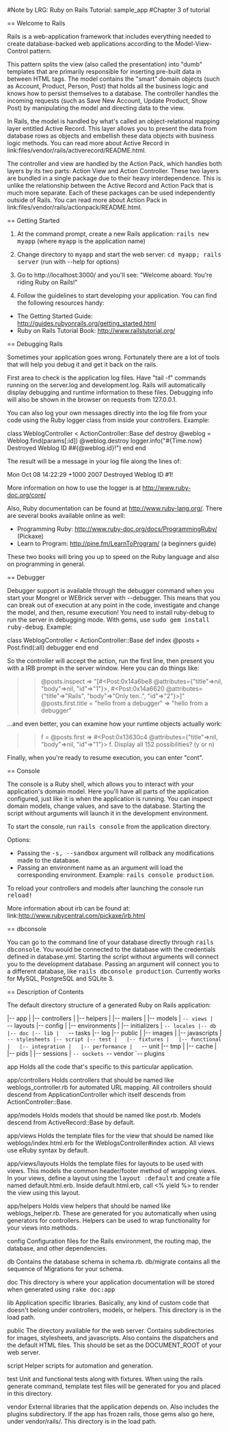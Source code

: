 #Note by LRG: Ruby on Rails Tutorial: sample_app
#Chapter 3 of tutorial

== Welcome to Rails

Rails is a web-application framework that includes everything needed to create
database-backed web applications according to the Model-View-Control pattern.

This pattern splits the view (also called the presentation) into "dumb"
templates that are primarily responsible for inserting pre-built data in between
HTML tags. The model contains the "smart" domain objects (such as Account,
Product, Person, Post) that holds all the business logic and knows how to
persist themselves to a database. The controller handles the incoming requests
(such as Save New Account, Update Product, Show Post) by manipulating the model
and directing data to the view.

In Rails, the model is handled by what's called an object-relational mapping
layer entitled Active Record. This layer allows you to present the data from
database rows as objects and embellish these data objects with business logic
methods. You can read more about Active Record in
link:files/vendor/rails/activerecord/README.html.

The controller and view are handled by the Action Pack, which handles both
layers by its two parts: Action View and Action Controller. These two layers
are bundled in a single package due to their heavy interdependence. This is
unlike the relationship between the Active Record and Action Pack that is much
more separate. Each of these packages can be used independently outside of
Rails. You can read more about Action Pack in
link:files/vendor/rails/actionpack/README.html.


== Getting Started

1. At the command prompt, create a new Rails application:
       <tt>rails new myapp</tt> (where <tt>myapp</tt> is the application name)

2. Change directory to <tt>myapp</tt> and start the web server:
       <tt>cd myapp; rails server</tt> (run with --help for options)

3. Go to http://localhost:3000/ and you'll see:
       "Welcome aboard: You're riding Ruby on Rails!"

4. Follow the guidelines to start developing your application. You can find
the following resources handy:

* The Getting Started Guide: http://guides.rubyonrails.org/getting_started.html
* Ruby on Rails Tutorial Book: http://www.railstutorial.org/


== Debugging Rails

Sometimes your application goes wrong. Fortunately there are a lot of tools that
will help you debug it and get it back on the rails.

First area to check is the application log files. Have "tail -f" commands
running on the server.log and development.log. Rails will automatically display
debugging and runtime information to these files. Debugging info will also be
shown in the browser on requests from 127.0.0.1.

You can also log your own messages directly into the log file from your code
using the Ruby logger class from inside your controllers. Example:

  class WeblogController < ActionController::Base
    def destroy
      @weblog = Weblog.find(params[:id])
      @weblog.destroy
      logger.info("#{Time.now} Destroyed Weblog ID ##{@weblog.id}!")
    end
  end

The result will be a message in your log file along the lines of:

  Mon Oct 08 14:22:29 +1000 2007 Destroyed Weblog ID #1!

More information on how to use the logger is at http://www.ruby-doc.org/core/

Also, Ruby documentation can be found at http://www.ruby-lang.org/. There are
several books available online as well:

* Programming Ruby: http://www.ruby-doc.org/docs/ProgrammingRuby/ (Pickaxe)
* Learn to Program: http://pine.fm/LearnToProgram/ (a beginners guide)

These two books will bring you up to speed on the Ruby language and also on
programming in general.


== Debugger

Debugger support is available through the debugger command when you start your
Mongrel or WEBrick server with --debugger. This means that you can break out of
execution at any point in the code, investigate and change the model, and then,
resume execution! You need to install ruby-debug to run the server in debugging
mode. With gems, use <tt>sudo gem install ruby-debug</tt>. Example:

  class WeblogController < ActionController::Base
    def index
      @posts = Post.find(:all)
      debugger
    end
  end

So the controller will accept the action, run the first line, then present you
with a IRB prompt in the server window. Here you can do things like:

  >> @posts.inspect
  => "[#<Post:0x14a6be8
          @attributes={"title"=>nil, "body"=>nil, "id"=>"1"}>,
       #<Post:0x14a6620
          @attributes={"title"=>"Rails", "body"=>"Only ten..", "id"=>"2"}>]"
  >> @posts.first.title = "hello from a debugger"
  => "hello from a debugger"

...and even better, you can examine how your runtime objects actually work:

  >> f = @posts.first
  => #<Post:0x13630c4 @attributes={"title"=>nil, "body"=>nil, "id"=>"1"}>
  >> f.
  Display all 152 possibilities? (y or n)

Finally, when you're ready to resume execution, you can enter "cont".


== Console

The console is a Ruby shell, which allows you to interact with your
application's domain model. Here you'll have all parts of the application
configured, just like it is when the application is running. You can inspect
domain models, change values, and save to the database. Starting the script
without arguments will launch it in the development environment.

To start the console, run <tt>rails console</tt> from the application
directory.

Options:

* Passing the <tt>-s, --sandbox</tt> argument will rollback any modifications
  made to the database.
* Passing an environment name as an argument will load the corresponding
  environment. Example: <tt>rails console production</tt>.

To reload your controllers and models after launching the console run
<tt>reload!</tt>

More information about irb can be found at:
link:http://www.rubycentral.com/pickaxe/irb.html


== dbconsole

You can go to the command line of your database directly through <tt>rails
dbconsole</tt>. You would be connected to the database with the credentials
defined in database.yml. Starting the script without arguments will connect you
to the development database. Passing an argument will connect you to a different
database, like <tt>rails dbconsole production</tt>. Currently works for MySQL,
PostgreSQL and SQLite 3.

== Description of Contents

The default directory structure of a generated Ruby on Rails application:

  |-- app
  |   |-- controllers
  |   |-- helpers
  |   |-- mailers
  |   |-- models
  |   `-- views
  |       `-- layouts
  |-- config
  |   |-- environments
  |   |-- initializers
  |   `-- locales
  |-- db
  |-- doc
  |-- lib
  |   `-- tasks
  |-- log
  |-- public
  |   |-- images
  |   |-- javascripts
  |   `-- stylesheets
  |-- script
  |-- test
  |   |-- fixtures
  |   |-- functional
  |   |-- integration
  |   |-- performance
  |   `-- unit
  |-- tmp
  |   |-- cache
  |   |-- pids
  |   |-- sessions
  |   `-- sockets
  `-- vendor
      `-- plugins

app
  Holds all the code that's specific to this particular application.

app/controllers
  Holds controllers that should be named like weblogs_controller.rb for
  automated URL mapping. All controllers should descend from
  ApplicationController which itself descends from ActionController::Base.

app/models
  Holds models that should be named like post.rb. Models descend from
  ActiveRecord::Base by default.

app/views
  Holds the template files for the view that should be named like
  weblogs/index.html.erb for the WeblogsController#index action. All views use
  eRuby syntax by default.

app/views/layouts
  Holds the template files for layouts to be used with views. This models the
  common header/footer method of wrapping views. In your views, define a layout
  using the <tt>layout :default</tt> and create a file named default.html.erb.
  Inside default.html.erb, call <% yield %> to render the view using this
  layout.

app/helpers
  Holds view helpers that should be named like weblogs_helper.rb. These are
  generated for you automatically when using generators for controllers.
  Helpers can be used to wrap functionality for your views into methods.

config
  Configuration files for the Rails environment, the routing map, the database,
  and other dependencies.

db
  Contains the database schema in schema.rb. db/migrate contains all the
  sequence of Migrations for your schema.

doc
  This directory is where your application documentation will be stored when
  generated using <tt>rake doc:app</tt>

lib
  Application specific libraries. Basically, any kind of custom code that
  doesn't belong under controllers, models, or helpers. This directory is in
  the load path.

public
  The directory available for the web server. Contains subdirectories for
  images, stylesheets, and javascripts. Also contains the dispatchers and the
  default HTML files. This should be set as the DOCUMENT_ROOT of your web
  server.

script
  Helper scripts for automation and generation.

test
  Unit and functional tests along with fixtures. When using the rails generate
  command, template test files will be generated for you and placed in this
  directory.

vendor
  External libraries that the application depends on. Also includes the plugins
  subdirectory. If the app has frozen rails, those gems also go here, under
  vendor/rails/. This directory is in the load path.
